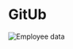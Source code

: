 <h1> GitUb</h1>

![Employee data](/GitUb/GitUb/screeshot/hlavni.png?raw=true "Employee Data title")
